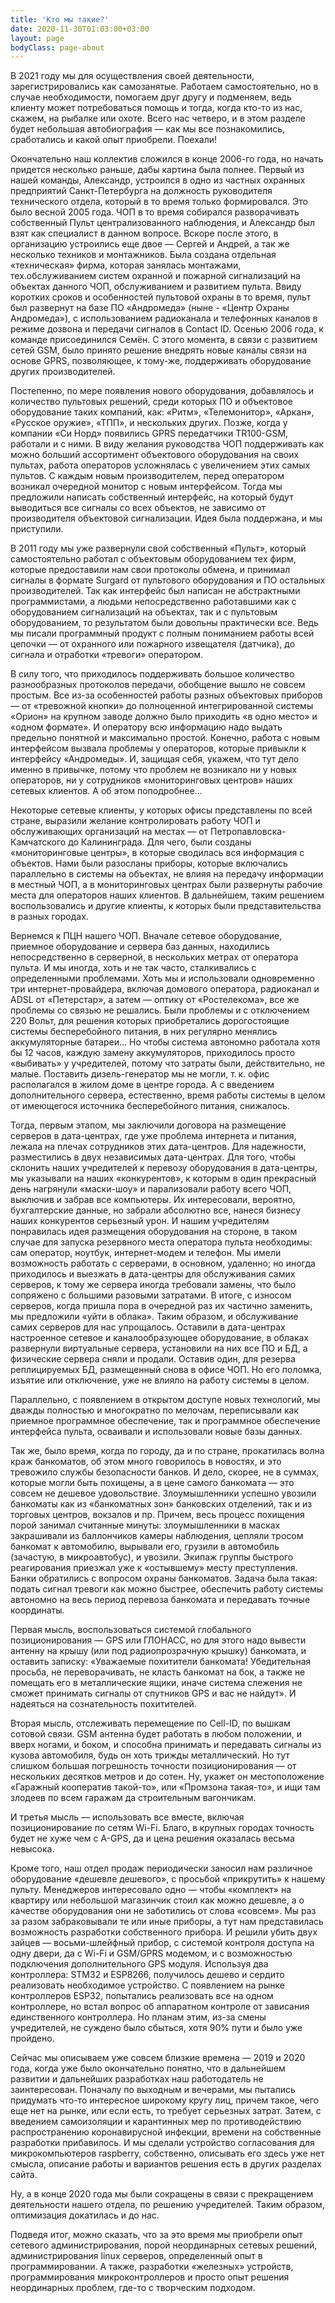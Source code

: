 ```yaml
---
title: 'Кто мы такие?'
date: 2020-11-30T01:03:00+03:00
layout: page
bodyClass: page-about
---
```


В 2021 году мы для осуществления своей деятельности, зарегистрировались как самозанятые. Работаем самостоятельно, но в случае необходимости, помогаем друг другу и подменяем, ведь клиенту может потребоваться помощь и тогда, когда кто-то из нас, скажем, на рыбалке или охоте. Всего нас четверо, и в этом разделе будет небольшая автобиография — как мы все познакомились, сработались и какой опыт приобрели. Поехали! 

Окончательно наш коллектив сложился в конце 2006-го года, но начать придется несколько раньше, дабы картина была полнее. Первый из нашей команды, Александр, устроился в одно из частных охранных предприятий Санкт-Петербурга на должность руководителя технического отдела, который в то время только формировался. Это было весной 2005 года. ЧОП в то время собирался разворачивать собственный Пульт централизованного наблюдения, и Александр был взят как специалист в данном вопросе. Вскоре после этого, в организацию устроились еще двое — Сергей и Андрей, а так же несколько техников и монтажников. Была создана отдельная «техническая» фирма, которая занялась монтажами, тех.обслуживанием систем охранной и пожарной сигнализаций на объектах данного ЧОП, обслуживанием и развитием пульта. Ввиду коротких сроков и особенностей пультовой охраны в то время, пульт был развернут на базе ПО «Андромеда» (ныне - «Центр Охраны Андромеда»), с использованием радиоканала и телефонных каналов в режиме дозвона и передачи сигналов в Contact ID. Осенью 2006 года, к команде присоединился Семён. С этого момента, в связи с развитием сетей GSM, было принято решение внедрять новые каналы связи на основе GPRS, позволяющее, к тому-же, поддерживать оборудование других производителей. 

Постепенно, по мере появления нового оборудования, добавлялось и количество пультовых решений, среди которых ПО и объектовое оборудование таких компаний, как: «Ритм», «Телемонитор», «Аркан», «Русское оружие», «ТПП», и нескольких других. Позже, когда у компании «Си Норд» появились GPRS передатчики TR100-GSM, работали и с ними. В виду желания руководства ЧОП поддерживать как можно больший ассортимент объектового оборудования на своих пультах, работа операторов усложнялась с увеличением этих самых пультов. С каждым новым производителем, перед оператором возникал очередной монитор с новым интерфейсом. Тогда мы предложили написать собственный интерфейс, на который будут выводиться все сигналы со всех объектов, не зависимо от производителя объектовой сигнализации. Идея была поддержана, и мы приступили. 

В 2011 году мы уже развернули свой собственный «Пульт», который самостоятельно работал с объектовым оборудованием тех фирм, которые предоставили нам свои протоколы обмена, и принимал сигналы в формате Surgard от пультового оборудования и ПО остальных производителей. Так как интерфейс был написан не абстрактными программистами, а людьми непосредственно работавшими как с оборудованием сигнализаций на объектах, так и с пультовым оборудованием, то результатом были довольны практически все. Ведь мы писали программный продукт с полным пониманием работы всей цепочки — от охранного или пожарного извещателя (датчика), до сигнала и отработки «тревоги» оператором.  

В силу того, что приходилось поддерживать большое количество разнообразных протоколов передачи, обобщение вышло не совсем простым. Все из-за особенностей работы разных объектовых приборов — от «тревожной кнопки» до полноценной интегрированной системы «Орион» на крупном заводе должно было приходить «в одно место» и «одном формате». И оператору всю информацию надо выдать предельно понятной и максимально простой. Конечно, работа с новым интерфейсом вызвала проблемы у операторов, которые привыкли к интерфейсу «Андромеды». И, защищая себя, укажем, что тут дело именно в привычке, потому что проблем не возникало ни у новых операторов, ни у сотрудников «мониторинговых центров» наших сетевых клиентов. А об этом поподробнее… 

Некоторые сетевые клиенты, у которых офисы представлены по всей стране, выразили желание контролировать работу ЧОП и обслуживающих организаций на местах — от Петропавловска-Камчатского до Калининграда. Для чего, были созданы «мониторинговые центры», в которые сводилась вся информация с объектов. Нами были разосланы приборы, которые включались параллельно в системы на объектах, не влияя на передачу информации в местный ЧОП, а в мониторинговых центрах были развернуты рабочие места для операторов наших клиентов. В дальнейшем, таким решением воспользовались и другие клиенты, к которых были представительства в разных городах. 

Вернемся к ПЦН нашего ЧОП. Вначале сетевое оборудование, приемное оборудование и сервера баз данных, находились непосредственно в серверной, в нескольких метрах от оператора пульта. И мы иногда, хоть и не так часто, сталкивались с определенными проблемами. Хоть мы и использовали одновременно три интернет-провайдера, включая домового оператора, радиоканал и ADSL от «Петерстар», а затем — оптику от «Ростелекома», все же проблемы со связью не решались. Были проблемы и с отключением 220 Вольт, для решения которых приобретались дорогостоящие системы бесперебойного питания, в них регулярно менялись аккумуляторные батареи… Но чтобы система автономно работала хотя бы 12 часов, каждую замену аккумуляторов, приходилось просто «выбивать» у учредителей, потому что затраты были, действительно, не малые. Поставить дизель-генератор мы не могли, т. к. офис располагался в жилом доме в центре города. А с введением дополнительного сервера, естественно, время работы системы в целом от имеющегося источника бесперебойного питания, снижалось. 

Тогда, первым этапом, мы заключили договора на размещение серверов в дата-центрах, где уже проблема интернета и питания, лежала на плечах сотрудников этих дата-центров. Для надежности, разместились в двух независимых дата-центрах. Для того, чтобы склонить наших учредителей к перевозу оборудования в дата-центры, мы указывали на наших «конкурентов», к которым в один прекрасный день нагрянули «маски-шоу» и парализовали работу всего ЧОП, выключив и забрав все компьютеры. Их интересовали, вероятно, бухгалтерские данные, но забрали абсолютно все, нанеся бизнесу наших конкурентов серьезный урон. И нашим учредителям понравилась идея размещения оборудования на стороне, в таком случае для запуска резервного места оператора пульта необходимы: сам оператор, ноутбук, интернет-модем и телефон. Мы имели возможность работать с серверами, в основном, удаленно; но иногда приходилось и выезжать в дата-центры для обслуживания самих серверов, к тому же сервера иногда требовали замены, что было сопряжено с большими разовыми затратами. В итоге, с износом серверов, когда пришла пора в очередной раз их частично заменить, мы предложили «уйти в облака». Таким образом, и обслуживание самих серверов для нас упрощалось. Оставили в дата-центрах настроенное сетевое и каналообразующее оборудование, в облаках развернули виртуальные сервера, установили на них все ПО и БД, а физические сервера сняли и продали. Оставив один, для резерва реплицируемых БД, размещенный снова в офисе ЧОП. Но его поломка, изъятие или отключение, уже не влияло на работу системы в целом. 

Параллельно, с появлением в открытом доступе новых технологий, мы дважды полностью и многократно по мелочам, переписывали как приемное программное обеспечение, так и программное обеспечение интерфейса пульта, осваивали и использовали новые базы данных. 

Так же, было время, когда по городу, да и по стране, прокатилась волна краж банкоматов, об этом много говорилось в новостях, и это тревожило службы безопасности банков. И дело, скорее, не в суммах, которые могли быть похищены, а в цене самого банкомата — это совсем не дешевое удовольствие. Злоумышленники успешно увозили банкоматы как из «банкоматных зон» банковских отделений, так и из торговых центров, вокзалов и пр. Причем, весь процесс похищения порой занимал считанные минуты: злоумышленники в масках закрашивали из баллончиков камеры наблюдения, цепляли тросом банкомат к автомобилю, вырывали его, грузили в автомобиль (зачастую, в микроавтобус), и увозили. Экипаж группы быстрого реагирования приезжал уже к «остывшему» месту преступления. Банки обратились с вопросом охраны банкоматов. Задача была такая: подать сигнал тревоги как можно быстрее, обеспечить работу системы автономно на весь период перевоза банкомата и передавать точные координаты. 

Первая мысль, воспользоваться системой глобального позиционирования — GPS или ГЛОНАСС, но для этого надо вывести антенну на крышу (или под радиопрозрачную крышку) банкомата, и оставить записку: «Уважаемые похитители банкомата! Убедительная просьба, не переворачивать, не класть банкомат на бок, а также не помещать его в металлические ящики, иначе система слежения не сможет принимать сигналы от спутников GPS и вас не найдут». И надеяться на сознательность похитителей. 

Вторая мысль, отслеживать перемещение по Cell-ID, по вышкам сотовой связи. GSM антенна будет работать в любом положении, и вверх ногами, и боком, и способна принимать и передавать сигналы из кузова автомобиля, будь он хоть трижды металлический. Но тут слишком большая погрешность точности позиционирования — от нескольких десятков метров и до сотен. Ну, укажет он местоположение «Гаражный кооператив такой-то», или «Промзона такая-то», и ищи там злодеев по всем гаражам да строительным вагончикам. 

И третья мысль — использовать все вместе, включая позиционирование по сетям Wi-Fi. Благо, в крупных городах точность будет не хуже чем с A-GPS, да и цена решения оказалась весьма невысока. 

Кроме того, наш отдел продаж периодически заносил нам различное оборудование «дешевле дешевого», с просьбой «прикрутить» к нашему пульту. Менеджеров интересовало одно — чтобы «комплект» на квартиру или небольшой магазинчик стоил как можно дешевле, а о качестве оборудования они не заботились от слова «совсем». Мы раз за разом забраковывали те или иные приборы, а тут нам представилась возможность разработки собственного прибора. И решили убить двух зайцев — восьми-шлейфный прибор, с системой контроля доступа на одну двери, да с Wi-Fi и GSM/GPRS модемом, и с возможностью подключения дополнительного GPS модуля. Используя два контроллера: STM32 и ESP8266, получилось дешево и сердито реализовать необходимое устройство. С появлением на рынке контроллеров ESP32, попытались реализовать все на одном контроллере, но встал вопрос об аппаратном контроле от зависания единственного контроллера. Но планам этим, из-за смены учредителей, не суждено было сбыться, хотя 90% пути и было уже пройдено. 

Сейчас мы описываем уже совсем близкие времена — 2019 и 2020 года, когда уже было окончательно понятно, что в дальнейшем развитии и дальнейших разработках наш работодатель не заинтересован. Поначалу по выходным и вечерами, мы пытались придумать что-то интересное широкому кругу лиц, причем такое, чего еще нет на рынке, или если есть, то требует серьезных затрат. Затем, с введением самоизоляции и карантинных мер по противодействию распространению коронавирусной инфекции, времени на собственные разработки прибавилось. И мы сделали устройство согласования для микрокомпьютеров raspberry, собственно, описывать его здесь уже нет смысла, описание работы и вариантов решения есть в других разделах сайта. 

Ну, а в конце 2020 года мы были сокращены в связи с прекращением деятельности нашего отдела, по решению учредителей. Таким образом, оптимизация докатилась и до нас. 

Подведя итог, можно сказать, что за это время мы приобрели опыт сетевого администрирования, порой неординарных сетевых решений, администрирования linux серверов, определенный опыт в программировании. А также, разработки «железных» устройств, программирования микроконтроллеров и просто опыт решения неординарных проблем, где-то с творческим подходом. 
